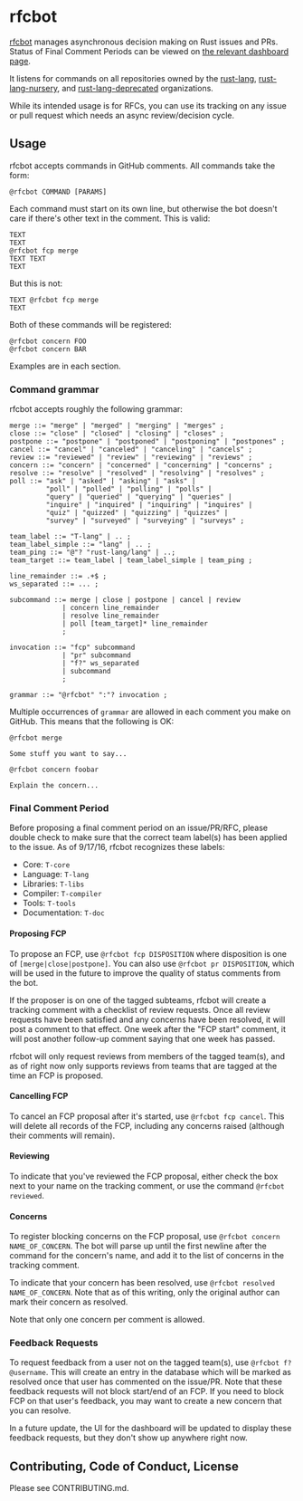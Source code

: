 # rfcbot

[rfcbot](https://github.com/rfcbot) manages asynchronous decision making on Rust issues and PRs. Status of Final Comment Periods can be viewed on [the relevant dashboard page](http://rfcbot.rs).

It listens for commands on all repositories owned by the [rust-lang](https://github.com/rust-lang), [rust-lang-nursery](https://github.com/rust-lang-nursery), and [rust-lang-deprecated](https://github.com/rust-lang-deprecated) organizations.

While its intended usage is for RFCs, you can use its tracking on any issue or pull request which needs an async review/decision cycle.

## Usage

rfcbot accepts commands in GitHub comments. All commands take the form:

```
@rfcbot COMMAND [PARAMS]
```

Each command must start on its own line, but otherwise the bot doesn't care if there's other text in the comment. This is valid:

```
TEXT
TEXT
@rfcbot fcp merge
TEXT TEXT
TEXT
```

But this is not:

```
TEXT @rfcbot fcp merge
TEXT
```

Both of these commands will be registered:

```
@rfcbot concern FOO
@rfcbot concern BAR
```

Examples are in each section.

### Command grammar

rfcbot accepts roughly the following grammar:

```ebnf
merge ::= "merge" | "merged" | "merging" | "merges" ;
close ::= "close" | "closed" | "closing" | "closes" ;
postpone ::= "postpone" | "postponed" | "postponing" | "postpones" ;
cancel ::= "cancel" | "canceled" | "canceling" | "cancels" ;
review ::= "reviewed" | "review" | "reviewing" | "reviews" ;
concern ::= "concern" | "concerned" | "concerning" | "concerns" ;
resolve ::= "resolve" | "resolved" | "resolving" | "resolves" ;
poll ::= "ask" | "asked" | "asking" | "asks" |
         "poll" | "polled" | "polling" | "polls" |
         "query" | "queried" | "querying" | "queries" |
         "inquire" | "inquired" | "inquiring" | "inquires" |
         "quiz" | "quizzed" | "quizzing" | "quizzes" |
         "survey" | "surveyed" | "surveying" | "surveys" ;

team_label ::= "T-lang" | .. ;
team_label_simple ::= "lang" | .. ;
team_ping ::= "@"? "rust-lang/lang" | ..;
team_target ::= team_label | team_label_simple | team_ping ;

line_remainder ::= .+$ ;
ws_separated ::= ... ;

subcommand ::= merge | close | postpone | cancel | review
             | concern line_remainder
             | resolve line_remainder
             | poll [team_target]* line_remainder
             ;

invocation ::= "fcp" subcommand
             | "pr" subcommand
             | "f?" ws_separated
             | subcommand
             ;

grammar ::= "@rfcbot" ":"? invocation ;
```

Multiple occurrences of `grammar` are allowed in each comment you make on GitHub.
This means that the following is OK:

```
@rfcbot merge

Some stuff you want to say...

@rfcbot concern foobar

Explain the concern...
```

### Final Comment Period

Before proposing a final comment period on an issue/PR/RFC, please double check to make sure that the correct team label(s) has been applied to the issue. As of 9/17/16, rfcbot recognizes these labels:

* Core: `T-core`
* Language: `T-lang`
* Libraries: `T-libs`
* Compiler: `T-compiler`
* Tools: `T-tools`
* Documentation: `T-doc`

#### Proposing FCP

To propose an FCP, use `@rfcbot fcp DISPOSITION` where disposition is one of `[merge|close|postpone]`. You can also use `@rfcbot pr DISPOSITION`, which will be used in the future to improve the quality of status comments from the bot.

If the proposer is on one of the tagged subteams, rfcbot will create a tracking comment with a checklist of review requests. Once all review requests have been satisfied and any concerns have been resolved, it will post a comment to that effect. One week after the "FCP start" comment, it will post another follow-up comment saying that one week has passed.

rfcbot will only request reviews from members of the tagged team(s), and as of right now only supports reviews from teams that are tagged at the time an FCP is proposed.

#### Cancelling FCP

To cancel an FCP proposal after it's started, use `@rfcbot fcp cancel`. This will delete all records of the FCP, including any concerns raised (although their comments will remain).

#### Reviewing

To indicate that you've reviewed the FCP proposal, either check the box next to your name on the tracking comment, or use the command `@rfcbot reviewed`.

#### Concerns

To register blocking concerns on the FCP proposal, use `@rfcbot concern NAME_OF_CONCERN`. The bot will parse up until the first newline after the command for the concern's name, and add it to the list of concerns in the tracking comment.

To indicate that your concern has been resolved, use `@rfcbot resolved NAME_OF_CONCERN`. Note that as of this writing, only the original author can mark their concern as resolved.

Note that only one concern per comment is allowed.

### Feedback Requests

To request feedback from a user not on the tagged team(s), use `@rfcbot f? @username`. This will create an entry in the database which will be marked as resolved once that user has commented on the issue/PR. Note that these feedback requests will not block start/end of an FCP. If you need to block FCP on that user's feedback, you may want to create a new concern that you can resolve.

In a future update, the UI for the dashboard will be updated to display these feedback requests, but they don't show up anywhere right now.

## Contributing, Code of Conduct, License

Please see CONTRIBUTING.md.
